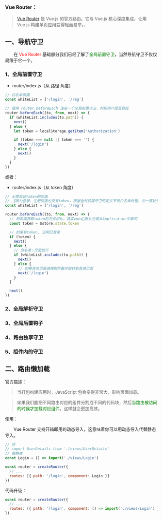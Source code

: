 ### Vue Router：

> [Vue Router](https://v3.router.vuejs.org/zh/) 是 Vue.js 的官方路由。它与 Vue.js 核心深度集成，让用 Vue.js 构建单页应用变得轻而易举。、

## 一、导航守卫

&emsp;&emsp;在 <span style="color:red">Vue Router</span> 基础部分我们已经了解了<span style="color:green">全局前置守卫</span>，当然导航守卫不仅仅局限于它一个。

### 1、全局前置守卫

- router/index.js（从 路径 角度）

```js
// 白名单页面
const whiteList = ['/login', '/reg']

// 使用 router.beforeEach 注册一个全局前置守卫，判断用户是否登陆
router.beforeEach((to, from, next) => {
  if (whiteList.includes(to.path)) {
    next()
  } else {
    let token = localStorage.getItem('Authorization')

    if (token === null || token === '') {
      next('/login')
    } else {
      next()
    }
  }
})
```

或者：

- router/index.js（从 token 角度）

```js
// 无需验证token的页面
// 【因为登录、注册页面也没有token，根据全局前置守卫的定义不做白名单处理，会一直处于跳转——触发——跳转循环中】
const whiteList = ['/login', '/reg']

router.beforeEach((to, from, next) => {
  // 和前面获取token的方式相比，其实vuex🚩默认也是从Application中取的
  const token = $store.state.token

  // 如果有token, 证明已登录
  if (token) {
    next()
  } else {
    // 白名单✨页面放行
    if (whiteList.includes(to.path)) {
      next()
    } else {
      // 如果其他页面请强制拦截并跳转到登录页面
      next('/login')
    }
  }

  next()
})
```

### 2、全局解析守卫

### 3、全局后置钩子

### 4、路由独享守卫

### 5、组件内的守卫

## 二、路由懒加载

官方描述：

> 当打包构建应用时，JavaScript 包会变得非常大，影响页面加载。

> 如果我们能把不同路由对应的组件分割成不同的代码块，然后<span style="color:green">当路由被访问的时候才加载对应组件</span>，这样就会更加高效。

使用：

&emsp;&emsp;Vue Router 支持开箱即用的动态导入，这意味着你可以用动态导入代替静态导入。

```js
// 将
// import UserDetails from './views/UserDetails'
// 替换成
const Login = () => import('./views/Login')

const router = createRouter({
  // ...
  routes: [{ path: '/login', component: Login }]
})
```

代码升级：

```js
const router = createRouter({
  // ...
  routes: [{ path: '/login', component: () => import('./views/Login') }]
})
```
